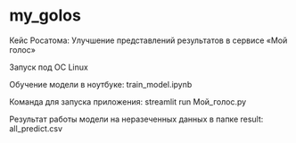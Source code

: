 # my_golos
Кейс Росатома: Улучшение представлений результатов в сервисе «Мой голос»

Запуск под ОС Linux

Обучение модели в ноутбуке: 
train_model.ipynb

Команда для запуска приложения:
streamlit run Мой_голос.py

Результат работы модели на неразеченных данных в папке result:
all_predict.csv



